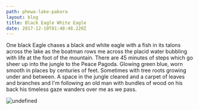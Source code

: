 ```yaml
---
path: phewa-lake-pakora
layout: blog
title: Black Eagle White Eagle
date: 2017-12-10T01:48:48.220Z
---
```

One black Eagle chases a black and white eagle with a fish in its talons across the lake as the boatman rows me across the placid water bubbling with life at the foot of the mountain. There are 45 minutes of steps which go sheer up into the jungle to the Peace Pagoda. Glowing green blue, worn smooth in places by centuries of feet. Sometimes with tree roots growing under and between. A space in the jungle cleared and a carpet of leaves and branches and I'm following an old man with bundles of wood on his back his timeless gaze wanders over me as we pass. 

![undefined](/images/IMG_1411.JPG)
